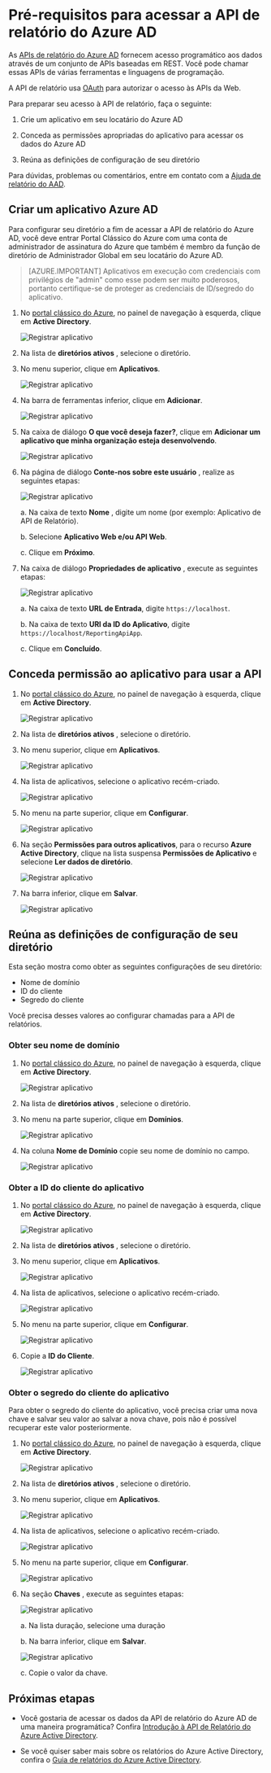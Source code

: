 <properties
    pageTitle="Pré-requisitos para acessar a API de relatório do Azure AD. | Microsoft Azure"
    description="Aprenda sobre os pré-requisitos para acessar a API de relatório do Azure AD"
    services="active-directory"
    documentationCenter=""
    authors="dhanyahk"
    manager="femila"
    editor=""/>

<tags
    ms.service="active-directory"
    ms.devlang="na"
    ms.topic="article"
    ms.tgt_pltfrm="na"
    ms.workload="identity"
    ms.date="09/25/2016"
    ms.author="dhanyahk;markvi"/>


# <a name="prerequisites-to-access-the-azure-ad-reporting-api"></a>Pré-requisitos para acessar a API de relatório do Azure AD 

As [APIs de relatório do Azure AD](https://msdn.microsoft.com/library/azure/ad/graph/howto/azure-ad-reports-and-events-preview) fornecem acesso programático aos dados através de um conjunto de APIs baseadas em REST. Você pode chamar essas APIs de várias ferramentas e linguagens de programação.

A API de relatório usa [OAuth](https://msdn.microsoft.com/library/azure/dn645545.aspx) para autorizar o acesso às APIs da Web. 

Para preparar seu acesso à API de relatório, faça o seguinte:

1. Crie um aplicativo em seu locatário do Azure AD 

2. Conceda as permissões apropriadas do aplicativo para acessar os dados do Azure AD

3. Reúna as definições de configuração de seu diretório

Para dúvidas, problemas ou comentários, entre em contato com a [Ajuda de relatório do AAD](mailto:aadreportinghelp@microsoft.com).


## <a name="create-an-azure-ad-application"></a>Criar um aplicativo Azure AD

Para configurar seu diretório a fim de acessar a API de relatório do Azure AD, você deve entrar Portal Clássico do Azure com uma conta de administrador de assinatura do Azure que também é membro da função de diretório de Administrador Global em seu locatário do Azure AD.

> [AZURE.IMPORTANT] Aplicativos em execução com credenciais com privilégios de "admin" como esse podem ser muito poderosos, portanto certifique-se de proteger as credenciais de ID/segredo do aplicativo.


1. No [portal clássico do Azure](https://manage.windowsazure.com), no painel de navegação à esquerda, clique em **Active Directory**.

    ![Registrar aplicativo](./media/active-directory-reporting-api-prerequisites/01.png) 

2. Na lista de **diretórios ativos** , selecione o diretório.

3. No menu superior, clique em **Aplicativos**.

    ![Registrar aplicativo](./media/active-directory-reporting-api-prerequisites/02.png) 

4. Na barra de ferramentas inferior, clique em **Adicionar**.

    ![Registrar aplicativo](./media/active-directory-reporting-api-prerequisites/03.png) 

5. Na caixa de diálogo **O que você deseja fazer?**, clique em **Adicionar um aplicativo que minha organização esteja desenvolvendo**. 

    ![Registrar aplicativo](./media/active-directory-reporting-api-prerequisites/04.png) 


6. Na página de diálogo **Conte-nos sobre este usuário** , realize as seguintes etapas: 

    ![Registrar aplicativo](./media/active-directory-reporting-api-prerequisites/05.png) 

    a. Na caixa de texto **Nome** , digite um nome (por exemplo: Aplicativo de API de Relatório).

    b. Selecione **Aplicativo Web e/ou API Web**.

    c. Clique em **Próximo**.


7. Na caixa de diálogo **Propriedades de aplicativo** , execute as seguintes etapas: 

    ![Registrar aplicativo](./media/active-directory-reporting-api-prerequisites/06.png) 

    a. Na caixa de texto **URL de Entrada**, digite `https://localhost`.

    b. Na caixa de texto **URI da ID do Aplicativo**, digite ```https://localhost/ReportingApiApp```.

    c. Clique em **Concluído**.



## <a name="grant-your-application-permission-to-use-the-api"></a>Conceda permissão ao aplicativo para usar a API

1. No [portal clássico do Azure](https://manage.windowsazure.com/), no painel de navegação à esquerda, clique em **Active Directory**.

    ![Registrar aplicativo](./media/active-directory-reporting-api-prerequisites/01.png) 

2. Na lista de **diretórios ativos** , selecione o diretório.

3. No menu superior, clique em **Aplicativos**.

    ![Registrar aplicativo](./media/active-directory-reporting-api-prerequisites/02.png)


3. Na lista de aplicativos, selecione o aplicativo recém-criado.

    ![Registrar aplicativo](./media/active-directory-reporting-api-prerequisites/07.png)

4. No menu na parte superior, clique em **Configurar**.

    ![Registrar aplicativo](./media/active-directory-reporting-api-prerequisites/08.png)


5. Na seção **Permissões para outros aplicativos**, para o recurso **Azure Active Directory**, clique na lista suspensa **Permissões de Aplicativo** e selecione **Ler dados de diretório**.

    ![Registrar aplicativo](./media/active-directory-reporting-api-prerequisites/09.png)


5. Na barra inferior, clique em **Salvar**.

    ![Registrar aplicativo](./media/active-directory-reporting-api-prerequisites/10.png)


## <a name="gather-configuration-settings-from-your-directory"></a>Reúna as definições de configuração de seu diretório

Esta seção mostra como obter as seguintes configurações de seu diretório:

- Nome de domínio
- ID do cliente
- Segredo do cliente

Você precisa desses valores ao configurar chamadas para a API de relatórios. 


### <a name="get-your-domain-name"></a>Obter seu nome de domínio

1. No [portal clássico do Azure](https://manage.windowsazure.com), no painel de navegação à esquerda, clique em **Active Directory**.

    ![Registrar aplicativo](./media/active-directory-reporting-api-prerequisites/01.png) 

2. Na lista de **diretórios ativos** , selecione o diretório.

3. No menu na parte superior, clique em **Domínios**.

    ![Registrar aplicativo](./media/active-directory-reporting-api-prerequisites/11.png) 

4. Na coluna **Nome de Domínio** copie seu nome de domínio no campo.

    ![Registrar aplicativo](./media/active-directory-reporting-api-prerequisites/12.png) 


### <a name="get-the-application's-client-id"></a>Obter a ID do cliente do aplicativo

1. No [portal clássico do Azure](https://manage.windowsazure.com), no painel de navegação à esquerda, clique em **Active Directory**.

    ![Registrar aplicativo](./media/active-directory-reporting-api-prerequisites/01.png) 

2. Na lista de **diretórios ativos** , selecione o diretório.

3. No menu superior, clique em **Aplicativos**.

    ![Registrar aplicativo](./media/active-directory-reporting-api-prerequisites/02.png) 

4. Na lista de aplicativos, selecione o aplicativo recém-criado.

    ![Registrar aplicativo](./media/active-directory-reporting-api-prerequisites/07.png)

4. No menu na parte superior, clique em **Configurar**.

    ![Registrar aplicativo](./media/active-directory-reporting-api-prerequisites/08.png)

4. Copie a **ID do Cliente**.

    ![Registrar aplicativo](./media/active-directory-reporting-api-prerequisites/13.png)


### <a name="get-the-application's-client-secret"></a>Obter o segredo do cliente do aplicativo

Para obter o segredo do cliente do aplicativo, você precisa criar uma nova chave e salvar seu valor ao salvar a nova chave, pois não é possível recuperar este valor posteriormente.

1. No [portal clássico do Azure](https://manage.windowsazure.com), no painel de navegação à esquerda, clique em **Active Directory**.

    ![Registrar aplicativo](./media/active-directory-reporting-api-prerequisites/01.png) 

2. Na lista de **diretórios ativos** , selecione o diretório.

3. No menu superior, clique em **Aplicativos**.

    ![Registrar aplicativo](./media/active-directory-reporting-api-prerequisites/02.png) 

4. Na lista de aplicativos, selecione o aplicativo recém-criado.

    ![Registrar aplicativo](./media/active-directory-reporting-api-prerequisites/07.png)

4. No menu na parte superior, clique em **Configurar**.

    ![Registrar aplicativo](./media/active-directory-reporting-api-prerequisites/08.png)

5. Na seção **Chaves** , execute as seguintes etapas: 

    ![Registrar aplicativo](./media/active-directory-reporting-api-prerequisites/14.png)

    a. Na lista duração, selecione uma duração

    b. Na barra inferior, clique em **Salvar**.

    ![Registrar aplicativo](./media/active-directory-reporting-api-prerequisites/10.png)

    c. Copie o valor da chave.

## <a name="next-steps"></a>Próximas etapas

- Você gostaria de acessar os dados da API de relatório do Azure AD de uma maneira programática? Confira [Introdução à API de Relatório do Azure Active Directory](active-directory-reporting-api-getting-started.md).

- Se você quiser saber mais sobre os relatórios do Azure Active Directory, confira o [Guia de relatórios do Azure Active Directory](active-directory-reporting-guide.md).  



<!--HONumber=Oct16_HO2-->



